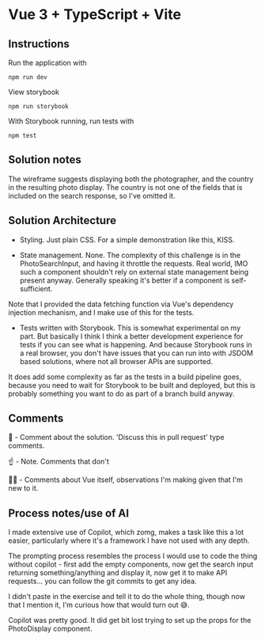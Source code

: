 # Vue 3 + TypeScript + Vite

## Instructions 

Run the application with

```
npm run dev
```

View storybook 

```
npm run storybook
```

With Storybook running, run tests with 

```
npm test
```


## Solution notes

The wireframe suggests displaying both the photographer, and the country in the resulting photo display. The country is not one of the fields that is included on the search response, so I've omitted it.


## Solution Architecture

- Styling. Just plain CSS. For a simple demonstration like this, KISS.

- State management. None. 
The complexity of this challenge is in the PhotoSearchInput, and having it throttle the requests. Real world, IMO such a component shouldn't rely on external state management being present anyway. Generally speaking it's better if a component is self-sufficient. 

Note that I provided the data fetching function via Vue's dependency injection mechanism, and I make use of this for the tests. 

- Tests written with Storybook. This is somewhat experimental on my part. But basically I think I think a better development experience for tests if you can see what is happening. And because Storybook runs in a real browser, you don't have issues that you can run into with JSDOM based solutions, where not all browser APIs are supported. 

It does add some complexity as far as the tests in a build pipeline goes, because you need to wait for Storybook to be built and deployed, but this is probably something you want to do as part of a branch build anyway.

## Comments 

💬 - Comment about the solution. 'Discuss this in pull request' type comments.

☝️ - Note. Comments that don't 

🧑‍🔬 - Comments about Vue itself, observations I'm making given that I'm new to it. 

## Process notes/use of AI

I made extensive use of Copilot, which zomg, makes a task like this a lot easier, particularly where it's a framework I have not used with any depth. 

The prompting process resembles the process I would use to code the thing without copilot -  first add the empty components, now get the search input returning something/anything and display it, now get it to make API requests...  you can follow the git commits to get any idea. 

I didn't paste in the exercise and tell it to do the whole thing, though now that I mention it, I'm curious how that would turn out 😅. 

Copilot was pretty good. It did get bit lost trying to set up the props for the PhotoDisplay component. 


